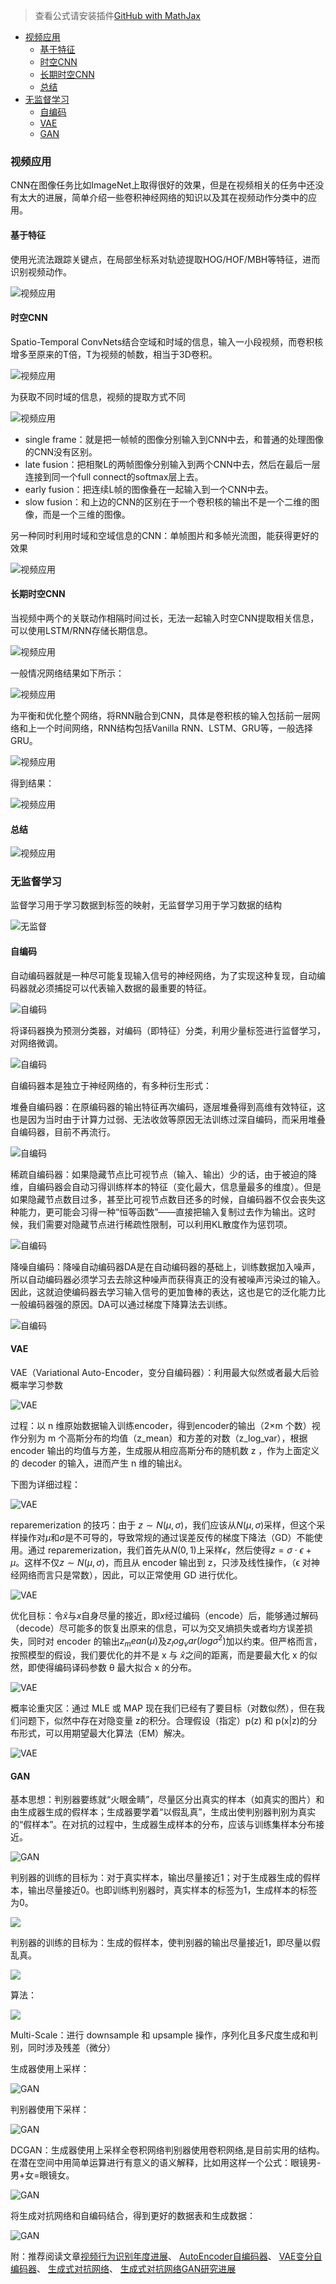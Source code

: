 > 查看公式请安装插件[GitHub with MathJax](https://chrome.google.com/webstore/detail/github-with-mathjax/ioemnmodlmafdkllaclgeombjnmnbima)
<!-- TOC -->

- [视频应用](#视频应用)
    - [基于特征](#基于特征)
    - [时空CNN](#时空cnn)
    - [长期时空CNN](#长期时空cnn)
    - [总结](#总结)
- [无监督学习](#无监督学习)
    - [自编码](#自编码)
    - [VAE](#vae)
    - [GAN](#gan)

<!-- /TOC -->
### 视频应用
CNN在图像任务比如ImageNet上取得很好的效果，但是在视频相关的任务中还没有太大的进展，简单介绍一些卷积神经网络的知识以及其在视频动作分类中的应用。
#### 基于特征
使用光流法跟踪关键点，在局部坐标系对轨迹提取HOG/HOF/MBH等特征，进而识别视频动作。

![视频应用](image/video特征.png)

#### 时空CNN
Spatio-Temporal ConvNets结合空域和时域的信息，输入一小段视频，而卷积核增多至原来的T倍，T为视频的帧数，相当于3D卷积。

![视频应用](image/时空卷积3D.png)

为获取不同时域的信息，视频的提取方式不同

![视频应用](image/时空卷积输入.png)

- single frame：就是把一帧帧的图像分别输入到CNN中去，和普通的处理图像的CNN没有区别。
- late fusion：把相聚L的两帧图像分别输入到两个CNN中去，然后在最后一层连接到同一个full connect的softmax层上去。
- early fusion：把连续L帧的图像叠在一起输入到一个CNN中去。
- slow fusion：和上边的CNN的区别在于一个卷积核的输出不是一个二维的图像，而是一个三维的图像。

另一种同时利用时域和空域信息的CNN：单帧图片和多帧光流图，能获得更好的效果

![视频应用](image/时空卷积TS.png)

#### 长期时空CNN
当视频中两个的关联动作相隔时间过长，无法一起输入时空CNN提取相关信息，可以使用LSTM/RNN存储长期信息。

![视频应用](image/长期时空CNN.png)

一般情况网络结果如下所示：

![视频应用](image/长期时空网络.png)

为平衡和优化整个网络，将RNN融合到CNN，具体是卷积核的输入包括前一层网络和上一个时间网络，RNN结构包括Vanilla RNN、LSTM、GRU等，一般选择GRU。

![视频应用](image/长期时空RC.png)

得到结果：

![视频应用](image/长期时空RC2.png)

#### 总结

![视频应用](image/视频应用总结.png)

### 无监督学习
监督学习用于学习数据到标签的映射，无监督学习用于学习数据的结构

![无监督](image/监督VS无监督.png)

#### 自编码
自动编码器就是一种尽可能复现输入信号的神经网络，为了实现这种复现，自动编码器就必须捕捉可以代表输入数据的最重要的特征。

![自编码](image/自编码训练1.png)

将译码器换为预测分类器，对编码（即特征）分类，利用少量标签进行监督学习，对网络微调。

![自编码](image/自编码微调.png)

自编码器本是独立于神经网络的，有多种衍生形式：

堆叠自编码器：在原编码器的输出特征再次编码，逐层堆叠得到高维有效特征，这也是因为当时由于计算力过弱、无法收敛等原因无法训练过深自编码，而采用堆叠自编码器，目前不再流行。

![自编码](image/堆叠自编码器.png)

稀疏自编码器：如果隐藏节点比可视节点（输入、输出）少的话，由于被迫的降维，自编码器会自动习得训练样本的特征（变化最大，信息量最多的维度）。但是如果隐藏节点数目过多，甚至比可视节点数目还多的时候，自编码器不仅会丧失这种能力，更可能会习得一种“恒等函数”——直接把输入复制过去作为输出。这时候，我们需要对隐藏节点进行稀疏性限制，可以利用KL散度作为惩罚项。

![自编码](image/稀疏自编码.jpg)

降噪自编码：降噪自动编码器DA是在自动编码器的基础上，训练数据加入噪声，所以自动编码器必须学习去去除这种噪声而获得真正的没有被噪声污染过的输入。因此，这就迫使编码器去学习输入信号的更加鲁棒的表达，这也是它的泛化能力比一般编码器强的原因。DA可以通过梯度下降算法去训练。

![自编码](image/降噪自编码.jpg)

#### VAE
VAE（Variational Auto-Encoder，变分自编码器）：利用最大似然或者最大后验概率学习参数

![VAE](image/VAE架构.png)

过程：以 n 维原始数据输入训练encoder，得到encoder的输出（2×m 个数）视作分别为 m 个高斯分布的均值（z_mean）和方差的对数（z_log_var），根据 encoder 输出的均值与方差，生成服从相应高斯分布的随机数 z ，作为上面定义的 decoder 的输入，进而产生 n 维的输出$\hat x$。

下图为详细过程：

![VAE](image/VAE过程.png)

reparemerization 的技巧：由于 $z∼N(μ,σ)$，我们应该从$N(μ,σ)$采样，但这个采样操作对$μ$和$σ$是不可导的，导致常规的通过误差反传的梯度下降法（GD）不能使用。通过 reparemerization，我们首先从$N(0,1)$上采样$ϵ$，然后使得$z=σ⋅ϵ+μ$。这样不仅$z∼N(μ,σ)$，而且从 encoder 输出到 z，只涉及线性操作，（ϵ 对神经网络而言只是常数），因此，可以正常使用 GD 进行优化。

![VAE](image/reparemerization.png)

优化目标：令$\hat x$与$x$自身尽量的接近，即$x$经过编码（encode）后，能够通过解码（decode）尽可能多的恢复出原来的信息，可以为交叉熵损失或者均方误差损失，同时对 encoder 的输出$z_mean(μ)$及$z_log_var(log σ^2)$加以约束。但严格而言，按照模型的假设，我们要优化的并不是 x 与 $\hat x$之间的距离，而是要最大化 x 的似然，即使得编码译码参数 θ 最大拟合 x 的分布。

![VAE](image/VAE最大似然.png)

概率论重灾区：通过 MLE 或 MAP 现在我们已经有了要目标（对数似然），但在我们问题下，似然中存在对隐变量 z的积分。合理假设（指定）p(z) 和 p(x|z)的分布形式，可以用期望最大化算法（EM）解决。

![VAE](image/VAE优化求解.png)

#### GAN
基本思想：判别器要练就“火眼金睛”，尽量区分出真实的样本（如真实的图片）和由生成器生成的假样本；生成器要学着“以假乱真”，生成出使判别器判别为真实的“假样本”。在对抗的过程中，生成器生成样本的分布，应该与训练集样本分布接近。

![GAN](image/GAN过程.png)

判别器的训练的目标为：对于真实样本，输出尽量接近1；对于生成器生成的假样本，输出尽量接近0。也即训练判别器时，真实样本的标签为1，生成样本的标签为0。

![](image/判别器目标函数.png)

判别器的训练的目标为：生成的假样本，使判别器的输出尽量接近1，即尽量以假乱真。 

![](image/生成器目标函数.png)

算法：

![](image/GAN算法.png)

Multi-Scale：进行 downsample 和 upsample 操作，序列化且多尺度生成和判别，同时涉及残差（微分）

生成器使用上采样：

![GAN](image/GAN-MS1.png)

判别器使用下采样：

![GAN](image/GAN-MS2.png)

DCGAN：生成器使用上采样全卷积网络判别器使用卷积网络,是目前实用的结构。在潜在空间中用简单运算进行有意义的语义解释，比如用这样一个公式：眼镜男-男+女=眼镜女。

![GAN](image/DCGAN.png)

将生成对抗网络和自编码结合，得到更好的数据表和生成数据：

![GAN](image/GAN和AE.png)

附：推荐阅读文章[视频行为识别年度进展](https://zhuanlan.zhihu.com/p/27415472)、 [AutoEncoder自编码器](http://blog.csdn.net/u010555688/article/details/24438311)、 [VAE变分自编码器](http://blog.csdn.net/jackytintin/article/details/53641885)、 [生成式对抗网络](http://blog.csdn.net/JackyTintin/article/details/61908718)、 [ 生成式对抗网络GAN研究进展](http://blog.csdn.net/solomon1558/article/details/52537114)